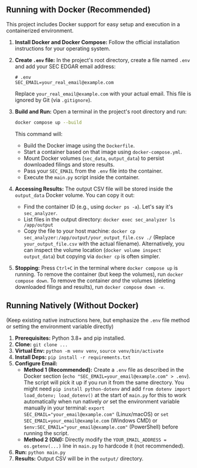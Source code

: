 ## Running with Docker (Recommended)

This project includes Docker support for easy setup and execution in a containerized environment.

1.  **Install Docker and Docker Compose:** Follow the official installation instructions for your operating system.
2.  **Create `.env` file:** In the project's root directory, create a file named `.env` and add your SEC EDGAR email address:
    ```
    # .env
    SEC_EMAIL=your_real_email@example.com
    ```
    Replace `your_real_email@example.com` with your actual email. This file is ignored by Git (via `.gitignore`).
3.  **Build and Run:** Open a terminal in the project's root directory and run:
    ```bash
    docker compose up --build
    ```
    This command will:
    *   Build the Docker image using the `Dockerfile`.
    *   Start a container based on that image using `docker-compose.yml`.
    *   Mount Docker volumes (`sec_data`, `output_data`) to persist downloaded filings and store results.
    *   Pass your `SEC_EMAIL` from the `.env` file into the container.
    *   Execute the `main.py` script inside the container.

4.  **Accessing Results:** The output CSV file will be stored inside the `output_data` Docker volume. You can copy it out:
    *   Find the container ID (e.g., using `docker ps -a`). Let's say it's `sec_analyzer`.
    *   List files in the output directory: `docker exec sec_analyzer ls /app/output`
    *   Copy the file to your host machine: `docker cp sec_analyzer:/app/output/your_output_file.csv ./` (Replace `your_output_file.csv` with the actual filename).
    Alternatively, you can inspect the volume location (`docker volume inspect output_data`) but copying via `docker cp` is often simpler.

5.  **Stopping:** Press `Ctrl+C` in the terminal where `docker compose up` is running. To remove the container (but keep the volumes), run `docker compose down`. To remove the container *and* the volumes (deleting downloaded filings and results), run `docker compose down -v`.

## Running Natively (Without Docker)

(Keep existing native instructions here, but emphasize the `.env` file method or setting the environment variable directly)

1.  **Prerequisites:** Python 3.8+ and pip installed.
2.  **Clone:** `git clone ...`
3.  **Virtual Env:** `python -m venv venv`, `source venv/bin/activate`
4.  **Install Deps:** `pip install -r requirements.txt`
5.  **Configure Email:**
    *   **Method 1 (Recommended):** Create a `.env` file as described in the Docker section (`echo "SEC_EMAIL=your_email@example.com" > .env`). The script will pick it up if you run it from the same directory. You might need `pip install python-dotenv` and add `from dotenv import load_dotenv; load_dotenv()` at the start of `main.py` for this to work automatically when run natively *or* set the environment variable manually in your terminal: `export SEC_EMAIL="your_email@example.com"` (Linux/macOS) or `set SEC_EMAIL=your_email@example.com` (Windows CMD) or `$env:SEC_EMAIL="your_email@example.com"` (PowerShell) before running the script.
    *   **Method 2 (Old):** Directly modify the `YOUR_EMAIL_ADDRESS = os.getenv(...)` line in `main.py` to hardcode it (not recommended).
6.  **Run:** `python main.py`
7.  **Results:** Output CSV will be in the `output/` directory.